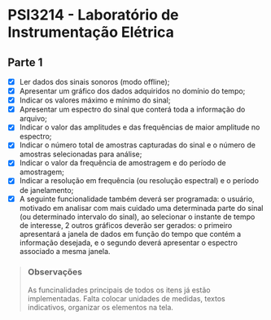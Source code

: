 # PSI3214 - Laboratório de Instrumentação Elétrica

## Parte 1

- [x] Ler dados dos sinais sonoros (modo offline); 
- [x] Apresentar um gráfico dos dados adquiridos no domínio do tempo; 
- [x] Indicar os valores máximo e mínimo do sinal; 
- [x] Apresentar um espectro do sinal que conterá toda a informação do arquivo; 
- [x] Indicar o valor das amplitudes e das frequências de maior amplitude no espectro; 
- [x] Indicar o número total de amostras capturadas do sinal e o número de amostras selecionadas para análise; 
- [x] Indicar o valor da frequência de amostragem e do período de amostragem; 
- [x] Indicar a resolução em frequência (ou resolução espectral) e o período de janelamento; 
- [x] A seguinte funcionalidade também deverá ser programada: o usuário, motivado em analisar com mais cuidado uma determinada parte do sinal (ou determinado intervalo do sinal), ao selecionar o instante de tempo de interesse, 2 outros gráficos deverão ser gerados: o primeiro apresentará a janela de dados em função do tempo que contém a informação desejada, e o segundo deverá apresentar o espectro associado a mesma janela.

> ### Observações
> As funcinalidades principais de todos os itens já estão implementadas.
> Falta colocar unidades de medidas, textos indicativos, organizar os elementos na tela.
